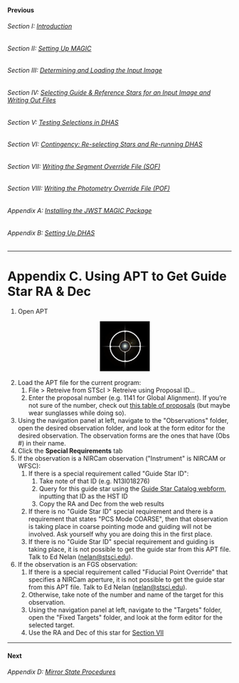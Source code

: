 #### Previous

###### Section I: [Introduction](i_introduction.md)

###### Section II: [Setting Up MAGIC](ii_setting_up.md)

###### Section III: [Determining and Loading the Input Image](iii_determining_and_loading_the_input_image.md)

###### Section IV: [Selecting Guide & Reference Stars for an Input Image and Writing Out Files](iv_select_stars_and_write_files.md)

###### Section V: [Testing Selections in DHAS](v_testing_in_dhas.md)

###### Section VI: [Contingency: Re-selecting Stars and Re-running DHAS](vi_contingency_reselect_stars.md)

###### Section VII: [Writing the Segment Override File (SOF)](vii_write_sof.md)

###### Section VIII: [Writing the Photometry Override File (POF)](viii_write_pof.md)

###### Appendix A: [Installing the JWST MAGIC Package](appendix_a_installing_magic.md)

###### Appendix B: [Setting Up DHAS](appendix_b_opening_dhas.md)

-----------------------------------------

Appendix C. Using APT to Get Guide Star RA & Dec
=========================================================
1. Open APT
   <p align="center">
       <img src ="./figs/apt_logo.png" alt="APT"/>
   </p>
2. Load the APT file for the current program:
    1. File > Retreive from STScI > Retreive using Proposal ID…
    2. Enter the proposal number (e.g. 1141 for Global Alignment). If you’re not sure of the number, check out [this table of proposals](http://www.stsci.edu/ftp/presto/ops/jwst-pit-status.html) (but maybe wear sunglasses while doing so).
3. Using the navigation panel at left, navigate to the "Observations" folder, open the desired observation folder, and look at the form editor for the desired observation. The observation forms are the ones that have (Obs #) in their name.
4. Click the **Special Requirements** tab
5. If the observation is a NIRCam observation ("Instrument" is NIRCAM or WFSC):
   1. If there is a special requirement called "Guide Star ID":
      1. Take note of that ID (e.g. N13I018276)
      2. Query for this guide star using the [Guide Star Catalog webform](http://gsss.stsci.edu/webservices/GSC2/WebForm.aspx), inputting that ID as the HST ID
      3. Copy the RA and Dec from the web results
   2. If there is no "Guide Star ID" special requirement and there is a requirement that states "PCS Mode COARSE", then that observation is taking place in coarse pointing mode and guiding will not be involved. Ask yourself why you are doing this in the first place.
   3. If there is no "Guide Star ID" special requirement and guiding is taking place, it is not possible to get the guide star from this APT file. Talk to Ed Nelan (nelan@stsci.edu).
6. If the observation is an FGS observation: 
   1. If there is a special requirement called "Fiducial Point Override" that specifies a NIRCam aperture, it is not possible to get the guide star from this APT file. Talk to Ed Nelan (nelan@stsci.edu).
   2. Otherwise, take note of the number and name of the target for this observation.
   3. Using the navigation panel at left, navigate to the "Targets" folder, open the "Fixed Targets" folder, and look at the form editor for the selected target.
   4. Use the RA and Dec of this star for [Section VII](vii_write_sof.md)

---------------------------------
#### Next

###### Appendix D: [Mirror State Procedures](appendix_d_mirror_states.md)
